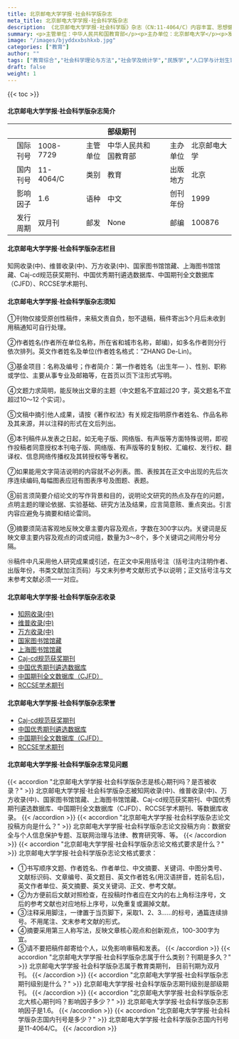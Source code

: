 ```yaml
---
title: 北京邮电大学学报·社会科学版杂志
meta_title: 北京邮电大学学报·社会科学版杂志
description: 《北京邮电大学学报·社会科学版》杂志（CN:11-4064/C）内容丰富、思想健康，1999年创刊，目前以双月刊形式发行，刊物对外积极扩大宣传，致力于提高杂志质量与影响。该杂志自诞生之初，便以推动社会科学领域学术交流、展示研究成果为己任，现已发展成为国内知名的社会科学类学术期刊。 作为一份综合性学术期刊，该杂志涵盖了网络文化、经济与哲学、教育研究、通信管理、电子商务、互联网治理与法律、信息经济、管理科学、信息社会等多个学科领域，充分展现了北京邮电大学在社会科学领域的学术实力和研究成果。该杂志拥有一支由业内专家和学者组成的编委会，他们严谨的学术态度和专业的审稿能力，确保了杂志的学术质量和学术价值。同时，该杂志还积极与国际学术界接轨，不断引进新的学术理念和研究方法，推动学术研究的深入发展。 自创刊以来，《北京邮电大学学报·社会科学版》已经积累了大量的优质学术资源，成为了广大社会科学研究者不可或缺的学术平台。该杂志的发行范围广泛，不仅在国内学术界享有较高的声誉，还受到了国际学术界的关注和认可。总之，《北京邮电大学学报·社会科学版》是一份具有较高学术价值和广泛影响力的学术期刊，为社会科学领域的研究者提供了重要的学术资源和交流平台。
summary: <p>主管单位：中华人民共和国教育部</p><p>主办单位：北京邮电大学</p><p>发行级别：部级期刊</p><p>发行周期：双月刊</p>
image: "/images/bjyddxxbshkxb.jpg"
categories: ["教育"]
author: ""
tags: ["教育综合","社会科学理论与方法","社会学及统计学","民族学","人口学与计划生育","人才学与劳动科学","教育理论与教育管理","学前教育","初等教育","中等教育","高等教育","职业教育","成人教育与特殊教育","体育",]
draft: false
weight: 1
---
```


{{< toc >}}

#### 北京邮电大学学报·社会科学版杂志简介
|               |                               |               | 部级期刊        |               |                           |
| ------------: | :---------------------------- | ------------: | :---------------------------- | ------------: | :------------------------ |
| 国际刊号      | 1008-7729   | 主管单位      | 中华人民共和国教育部     | 主办单位      | 北京邮电大学     |
| 国内刊号      | 11-4064/C        | 类别          | 教育       | 出版地方      | 北京           |
| 影响因子      | 1.6        | 语种          | 中文             | 创刊年份      | 1999    |
| 发行周期      | 双月刊    | 邮发          | None              | 邮编          | 100876      |

#### 北京邮电大学学报·社会科学版杂志栏目
<span>知网收录(中)</span>、<span>维普收录(中)</span>、<span>万方收录(中)</span>、<span>国家图书馆馆藏</span>、<span>上海图书馆馆藏</span>、<span>Caj-cd规范获奖期刊</span>、<span>中国优秀期刊遴选数据库</span>、<span>中国期刊全文数据库（CJFD）</span>、<span>RCCSE学术期刊</span>、

#### 北京邮电大学学报·社会科学版杂志须知
<p><p>
	①刊物仅接受原创性稿件，来稿文责自负，恕不退稿，稿件寄出3个月后未收到用稿通知可自行处理。
</p><p>
	②作者姓名(作者所在单位名称，所在省和城市名称，邮编)，如多名作者则分行依次排列。英文作者姓名及单位(作者姓名格式：“ZHANG De-Lin)。
</p><p>
	③基金项目：名称及编号；作者简介：第一作者姓名（出生年— ）、性别、职称或学位、主要从事专业及邮箱等，在首页以页下注形式写明。
</p><p>
	④文题力求简明，能反映出文章的主题（中文题名不宜超过20 字，英文题名不宜超过10～12 个实词）。
</p><p>
	⑤文稿中摘引他人成果，请按《著作权法》有关规定指明原作者姓名、作品名称及其来源，并以注释的形式在文后列出。
</p><p>
	⑥本刊稿件从发表之日起，如无电子版、网络版、有声版等方面特殊说明，即视作投稿者同意授权本刊电子版、网络版、有声版等的复制权、汇编权、发行权、翻译权、信息网络传播权及其转授权等专著权。
</p><p>
	⑦如果能用文字简洁说明的内容就不必列表。图、表按其在正文中出现的先后次序连续编码,每幅图表应冠有图表序号及图题、表题。
</p><p>
	⑧前言须简要介绍论文的写作背景和目的，说明论文研究的热点及存在的问题，点明主题的理论依据、实验基础、研究方法及结果，应言简意赅、重点突出。引言内容应避免与摘要和结论雷同。
</p><p>
	⑨摘要须简洁客观地反映文章主要内容及观点，字数在300字以内。关键词是反映文章主要内容及观点的词或词组，数量为3～8个，多个关键词之间用分号分隔。
</p><p>
	⑩稿件中凡采用他人研究成果或引述，在正文中采用括号注（括号注内注明作者、出版年份，书类文献加注页码）与文末列参考文献形式予以说明；正文括号注与文末参考文献必须一一对应。
</p></p>


#### 北京邮电大学学报·社会科学版杂志收录
<ul>
    <li class="inline-block">
        <a class="bg-theme-light hover:bg-primary dark:bg-darkmode-theme-light dark:hover:bg-darkmode-primary dark:hover:text-dark m-1 block rounded px-3 py-1 hover:text-white" href="#北京邮电大学学报·社会科学版杂志收录">
        知网收录(中)
        </a>
    </li>
    <li class="inline-block">
        <a class="bg-theme-light hover:bg-primary dark:bg-darkmode-theme-light dark:hover:bg-darkmode-primary dark:hover:text-dark m-1 block rounded px-3 py-1 hover:text-white" href="#北京邮电大学学报·社会科学版杂志收录">
        维普收录(中)
        </a>
    </li>
    <li class="inline-block">
        <a class="bg-theme-light hover:bg-primary dark:bg-darkmode-theme-light dark:hover:bg-darkmode-primary dark:hover:text-dark m-1 block rounded px-3 py-1 hover:text-white" href="#北京邮电大学学报·社会科学版杂志收录">
        万方收录(中)
        </a>
    </li>
    <li class="inline-block">
        <a class="bg-theme-light hover:bg-primary dark:bg-darkmode-theme-light dark:hover:bg-darkmode-primary dark:hover:text-dark m-1 block rounded px-3 py-1 hover:text-white" href="#北京邮电大学学报·社会科学版杂志收录">
        国家图书馆馆藏
        </a>
    </li>
    <li class="inline-block">
        <a class="bg-theme-light hover:bg-primary dark:bg-darkmode-theme-light dark:hover:bg-darkmode-primary dark:hover:text-dark m-1 block rounded px-3 py-1 hover:text-white" href="#北京邮电大学学报·社会科学版杂志收录">
        上海图书馆馆藏
        </a>
    </li>
    <li class="inline-block">
        <a class="bg-theme-light hover:bg-primary dark:bg-darkmode-theme-light dark:hover:bg-darkmode-primary dark:hover:text-dark m-1 block rounded px-3 py-1 hover:text-white" href="#北京邮电大学学报·社会科学版杂志收录">
        Caj-cd规范获奖期刊
        </a>
    </li>
    <li class="inline-block">
        <a class="bg-theme-light hover:bg-primary dark:bg-darkmode-theme-light dark:hover:bg-darkmode-primary dark:hover:text-dark m-1 block rounded px-3 py-1 hover:text-white" href="#北京邮电大学学报·社会科学版杂志收录">
        中国优秀期刊遴选数据库
        </a>
    </li>
    <li class="inline-block">
        <a class="bg-theme-light hover:bg-primary dark:bg-darkmode-theme-light dark:hover:bg-darkmode-primary dark:hover:text-dark m-1 block rounded px-3 py-1 hover:text-white" href="#北京邮电大学学报·社会科学版杂志收录">
        中国期刊全文数据库（CJFD）
        </a>
    </li>
    <li class="inline-block">
        <a class="bg-theme-light hover:bg-primary dark:bg-darkmode-theme-light dark:hover:bg-darkmode-primary dark:hover:text-dark m-1 block rounded px-3 py-1 hover:text-white" href="#北京邮电大学学报·社会科学版杂志收录">
        RCCSE学术期刊
        </a>
    </li>
</ul>



#### 北京邮电大学学报·社会科学版杂志荣誉
<ul>
    <li class="inline-block">
        <a class="bg-theme-light hover:bg-primary dark:bg-darkmode-theme-light dark:hover:bg-darkmode-primary dark:hover:text-dark m-1 block rounded px-3 py-1 hover:text-white" href="#北京邮电大学学报·社会科学版杂志荣誉">
        Caj-cd规范获奖期刊
        </a>
    </li>
    <li class="inline-block">
        <a class="bg-theme-light hover:bg-primary dark:bg-darkmode-theme-light dark:hover:bg-darkmode-primary dark:hover:text-dark m-1 block rounded px-3 py-1 hover:text-white" href="#北京邮电大学学报·社会科学版杂志荣誉">
        中国优秀期刊遴选数据库
        </a>
    </li>
    <li class="inline-block">
        <a class="bg-theme-light hover:bg-primary dark:bg-darkmode-theme-light dark:hover:bg-darkmode-primary dark:hover:text-dark m-1 block rounded px-3 py-1 hover:text-white" href="#北京邮电大学学报·社会科学版杂志荣誉">
        中国期刊全文数据库（CJFD）
        </a>
    </li>
    <li class="inline-block">
        <a class="bg-theme-light hover:bg-primary dark:bg-darkmode-theme-light dark:hover:bg-darkmode-primary dark:hover:text-dark m-1 block rounded px-3 py-1 hover:text-white" href="#北京邮电大学学报·社会科学版杂志荣誉">
        RCCSE学术期刊
        </a>
    </li>
</ul>












#### 北京邮电大学学报·社会科学版杂志常见问题
{{< accordion "北京邮电大学学报·社会科学版杂志是核心期刊吗？是否被收录？" >}}
北京邮电大学学报·社会科学版杂志被知网收录(中)、维普收录(中)、万方收录(中)、国家图书馆馆藏、上海图书馆馆藏、Caj-cd规范获奖期刊、中国优秀期刊遴选数据库、中国期刊全文数据库（CJFD）、RCCSE学术期刊、等数据库收录。
{{< /accordion >}}
{{< accordion "北京邮电大学学报·社会科学版杂志论文投稿方向是什么？" >}}
北京邮电大学学报·社会科学版杂志论文投稿方向：数据安全与个人信息保护专题、互联网治理与法律、教育研究等、等。
{{< /accordion >}}
{{< accordion "北京邮电大学学报·社会科学版杂志论文格式要求是什么？" >}}
北京邮电大学学报·社会科学版杂志论文格式要求：
- ①书写顺序文题、作者姓名、作者单位、中文摘要、关键词、中图分类号、文献标识码、文章编号、英文题目、英文作者姓名(用汉语拼音，姓前名后)，英文作者单位、英文摘要、英文关键词、正文、参考文献。
- ②为方便前后文献对照检查，在投稿时作者应在文内的右上角标注序号，文后的参考文献也对应地标上序号，以免重复或漏掉文献。
- ③注释采用脚注，一律置于当页脚下，采取1、2、3……的标号，通篇连续排号。不用尾注、文末参考文献的形式。
- ④摘要采用第三人称写法，反映文章核心观点和创新观点，100-300字为宜。
- ⑤请不要把稿件邮寄给个人，以免影响审稿和发表。
{{< /accordion >}}
{{< accordion "北京邮电大学学报·社会科学版杂志属于什么类别？刊期是多久？" >}}
北京邮电大学学报·社会科学版杂志属于教育类期刊， 目前刊期为双月刊。
{{< /accordion >}}
{{< accordion "北京邮电大学学报·社会科学版杂志期刊级别是什么？" >}}
北京邮电大学学报·社会科学版杂志期刊级别是部级期刊。
{{< /accordion >}}
{{< accordion "北京邮电大学学报·社会科学版杂志北大核心期刊吗？影响因子多少？" >}}
北京邮电大学学报·社会科学版杂志影响因子是1.6。
{{< /accordion >}}
{{< accordion "北京邮电大学学报·社会科学版杂志国内刊号是多少？" >}}
北京邮电大学学报·社会科学版杂志国内刊号是11-4064/C。
{{< /accordion >}}